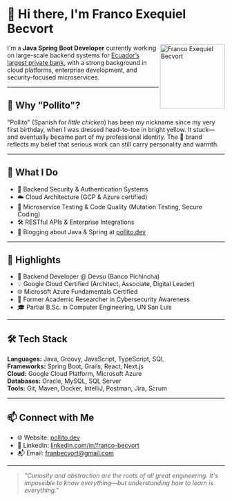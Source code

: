 # 👋 Hi there, I'm Franco Exequiel Becvort

<img align="right" src="https://pollito.dev/img/about/profile.png" alt="Franco Exequiel Becvort" width="150" />

I'm a **Java Spring Boot Developer** currently working on large-scale backend systems for [Ecuador’s largest private bank](https://www.pichincha.com/), with a strong background in cloud platforms, enterprise development, and security-focused microservices.

---

## 🐤 Why "Pollito"?

"Pollito" (Spanish for *little chicken*) has been my nickname since my very first birthday, when I was dressed head-to-toe in bright yellow. It stuck—and eventually became part of my professional identity. The 🐤 brand reflects my belief that serious work can still carry personality and warmth.

---

## 🧠 What I Do

- 🔐 Backend Security & Authentication Systems  
- ☁️ Cloud Architecture (GCP & Azure certified)  
- 🧪 Microservice Testing & Code Quality (Mutation Testing, Secure Coding)  
- 🛠️ RESTful APIs & Enterprise Integrations  
- 🧾 Blogging about Java & Spring at [pollito.dev](https://pollito.dev)

---

## 📌 Highlights

- 🏦 Backend Developer @ Devsu (Banco Pichincha)
- 💡 Google Cloud Certified (Architect, Associate, Digital Leader)
- 🌐 Microsoft Azure Fundamentals Certified
- 🧭 Former Academic Researcher in Cybersecurity Awareness
- 🎓 Partial B.Sc. in Computer Engineering, UN San Luis

---

## 🛠️ Tech Stack

**Languages:** Java, Groovy, JavaScript, TypeScript, SQL  
**Frameworks:** Spring Boot, Grails, React, Next.js  
**Cloud:** Google Cloud Platform, Microsoft Azure  
**Databases:** Oracle, MySQL, SQL Server  
**Tools:** Git, Maven, Docker, IntelliJ, Postman, Jira, Scrum

---

## 📫 Connect with Me

- 🌐 Website: [pollito.dev](https://pollito.dev)
- 💼 LinkedIn: [linkedin.com/in/franco-becvort](https://linkedin.com/in/franco-becvort)
- 📬 Email: [franbecvort@gmail.com](mailto:franbecvort@gmail.com)

---

> _"Curiosity and abstraction are the roots of all great engineering. It's impossible to know everything—but understanding how to learn is everything."_
